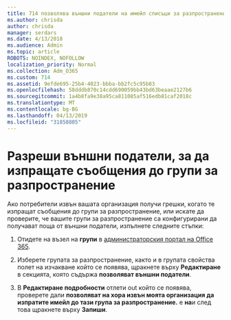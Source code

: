 ```yaml
---
title: 714 позволява външни податели на имейл списъци за разпространение
ms.author: chrisda
author: chrisda
manager: serdars
ms.date: 4/13/2018
ms.audience: Admin
ms.topic: article
ROBOTS: NOINDEX, NOFOLLOW
localization_priority: Normal
ms.collection: Adm_O365
ms.custom: 714
ms.assetid: 9efde695-25b4-4023-bbba-bb2fc5c95b83
ms.openlocfilehash: 58dddb870c14cdd690059bb43bd63beaae2127b6
ms.sourcegitcommit: 1a4b8fa9e38a95ca811085af516edb81caf2018c
ms.translationtype: MT
ms.contentlocale: bg-BG
ms.lasthandoff: 04/13/2019
ms.locfileid: "31858805"
---
```

# <a name="allow-external-senders-to-send-messages-to-distribution-groups"></a>Разреши външни податели, за да изпращате съобщения до групи за разпространение

Ако потребители извън вашата организация получи грешки, когато те изпращат съобщения до групи за разпространение, или искате да проверите, че вашите групи за разпространение са конфигурирани да получават поща от външни податели, изпълнете следните стъпки:

1. Отидете на възел на **групи** в [администраторския портал на Office 365](https://portal.office.com/adminportal/home#/groups).

2. Изберете групата за разпространение, както и в групата свойства полет на изчакване който се появява, щракнете върху **Редактиране** в секцията, която съдържа **позволяват външни податели**.

3. В **Редактиране подробности** отлети out който се появява, проверете дали **позволяват на хора извън моята организация да изпратите имейл до тази група за разпространение.** е **на**и след това щракнете върху **Запиши**.
